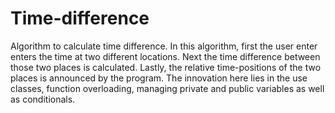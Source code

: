 # Time-difference
Algorithm to calculate time difference.
In this algorithm, first the user enter enters the time at two different locations.
Next the time difference between those two places is calculated.
Lastly, the relative time-positions of the two places is announced by the program. 
The innovation here lies in the use classes, function overloading, managing private and public variables as well as conditionals.
